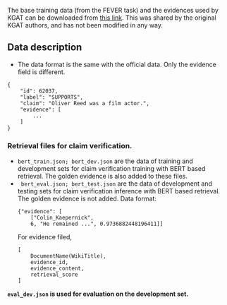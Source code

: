 The base training data (from the FEVER task) and the evidences used by KGAT can be downloaded from [this link](https://thunlp.oss-cn-qingdao.aliyuncs.com/KernelGAT/FEVER/KernelGAT.zip). This was shared by the original KGAT authors, and has not been modified in any way.

## Data description
* The data format is the same with the official data. Only the evidence field is different.
```
{
    "id": 62037,
    "label": "SUPPORTS",
    "claim": "Oliver Reed was a film actor.",
    "evidence": [
        ...
    ]
}
```
    
### Retrieval files for claim verification.
* ``bert_train.json; bert_dev.json`` are the data of training and development sets for claim verification training with BERT based retrieval. The golden evidence is also added to these files. 
* `` bert_eval.json; bert_test.json`` are the data of development and testing sets for claim verification inference with BERT based retrieval. The golden evidence is not added. 
    Data format:
    ```
    {"evidence": [
        ["Colin_Kaepernick", 
        6, "He remained ...", 0.9736882448196411]]
    ```
    For evidence filed, 
    ```
    [
        DocumentName(WikiTitle),
        evidence_id,
        evidence_content,
        retrieval_score
    ]
    ```

**``eval_dev.json`` is used for evaluation on the development set.**
